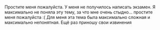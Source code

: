 Простите меня пожалуйста. У меня не получилось написать экзамен. Я максимально не поняла эту тему, за что мне очень стыдно... простите меня пожалуйста :(
Для меня эта тема была максимально сложная и максимально непонятная. Ещё раз приношу свои извинения
